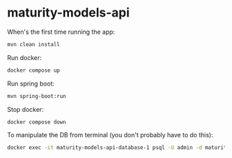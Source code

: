 # maturity-models-api

When's the first time running the app:
```sh
mvn clean install
```

Run docker:
```sh
docker compose up
```

Run spring boot:
```sh
mvn spring-boot:run
```

Stop docker:
```sh
docker compose down
```

To manipulate the DB from terminal (you don't probably have to do this):
```sh
docker exec -it maturity-models-api-database-1 psql -U admin -d maturity_models
```